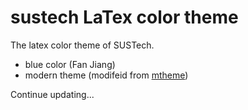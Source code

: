 # sustech LaTex color theme
The latex color theme of SUSTech.

- blue color (Fan Jiang)
- modern theme (modifeid from [mtheme](https://github.com/matze/mtheme))

Continue updating...